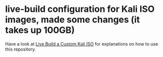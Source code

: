 # live-build configuration for Kali ISO images, made some changes (it takes up 100GB)

Have a look at [Live Build a Custom Kali ISO](https://www.kali.org/docs/development/live-build-a-custom-kali-iso/) for explanations on how to use this repository.
